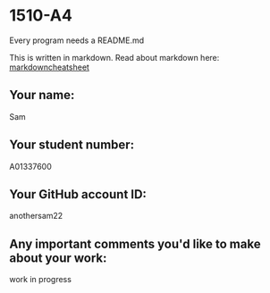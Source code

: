 # 1510-A4

Every program needs a README.md

This is written in markdown. Read about markdown here: [markdowncheatsheet](https://www.markdownguide.org/cheat-sheet/)

## Your name:
Sam

## Your student number:
A01337600

## Your GitHub account ID:
anothersam22

## Any important comments you'd like to make about your work:
work in progress

